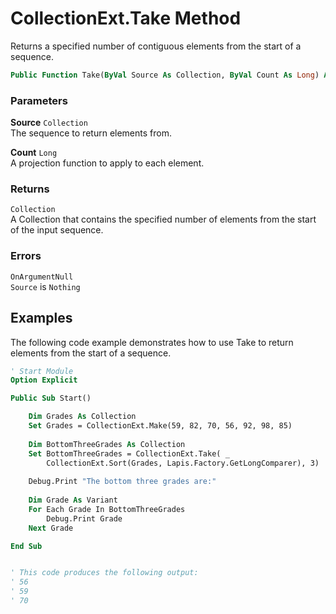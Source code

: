 # CollectionExt.Take Method

Returns a specified number of contiguous elements from the start of a sequence.

```vb
Public Function Take(ByVal Source As Collection, ByVal Count As Long) As Collection
```

### Parameters

**Source** `Collection` <br>
The sequence to return elements from.

**Count** `Long` <br>
A projection function to apply to each element.

### Returns

`Collection` <br>
A Collection that contains the specified number of elements from the start of the input sequence.

### Errors

`OnArgumentNull` <br>
`Source` is `Nothing`

## Examples

The following code example demonstrates how to use Take to return elements from the start of a sequence.

```vb
' Start Module
Option Explicit

Public Sub Start()

    Dim Grades As Collection
    Set Grades = CollectionExt.Make(59, 82, 70, 56, 92, 98, 85)
    
    Dim BottomThreeGrades As Collection
    Set BottomThreeGrades = CollectionExt.Take( _
        CollectionExt.Sort(Grades, Lapis.Factory.GetLongComparer), 3)
        
    Debug.Print "The bottom three grades are:"
        
    Dim Grade As Variant
    For Each Grade In BottomThreeGrades
        Debug.Print Grade
    Next Grade

End Sub


' This code produces the following output:
' 56 
' 59 
' 70 
```

